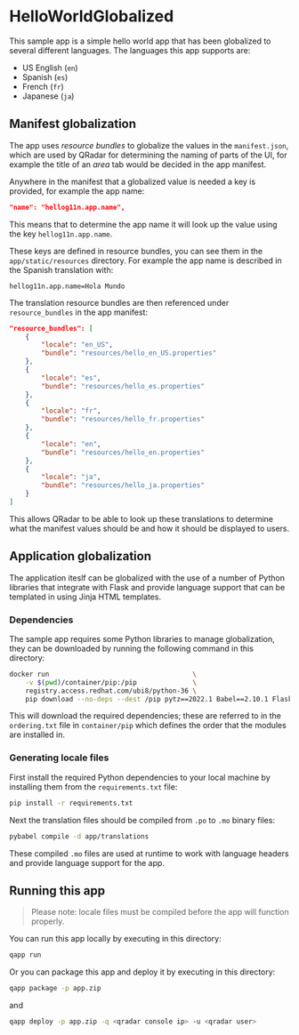 # HelloWorldGlobalized

This sample app is a simple hello world app that has been globalized to several different languages. The languages
this app supports are:

- US English (`en`)
- Spanish (`es`)
- French (`fr`)
- Japanese (`ja`)

## Manifest globalization

The app uses *resource bundles* to globalize the values in the `manifest.json`, which are used by QRadar for
determining the naming of parts of the UI, for example the title of an *area* tab would be decided in the app manifest.

Anywhere in the manifest that a globalized value is needed a key is provided, for example the app name:

```json
"name": "hellog11n.app.name",
```

This means that to determine the app name it will look up the value using the key `hellog11n.app.name`.

These keys are defined in resource bundles, you can see them in the `app/static/resources` directory. For example the
app name is described in the Spanish translation with:

```
hellog11n.app.name=Hola Mundo
```

The translation resource bundles are then referenced under `resource_bundles` in the app manifest:

```json
"resource_bundles": [
    {
        "locale": "en_US",
        "bundle": "resources/hello_en_US.properties"
    },
    {
        "locale": "es",
        "bundle": "resources/hello_es.properties"
    },
    {
        "locale": "fr",
        "bundle": "resources/hello_fr.properties"
    },
    {
        "locale": "en",
        "bundle": "resources/hello_en.properties"
    },
    {
        "locale": "ja",
        "bundle": "resources/hello_ja.properties"
    }
]
```

This allows QRadar to be able to look up these translations to determine what the manifest values should be and how
it should be displayed to users.

## Application globalization

The application iteslf can be globalized with the use of a number of Python libraries that integrate with Flask and
provide language support that can be templated in using Jinja HTML templates.

### Dependencies

The sample app requires some Python libraries to manage globalization, they can be downloaded by running the following
command in this directory:

```bash
docker run                                    \
    -v $(pwd)/container/pip:/pip              \
    registry.access.redhat.com/ubi8/python-36 \
    pip download --no-deps --dest /pip pytz==2022.1 Babel==2.10.1 Flask-Babel==1.0.0 speaklater==1.3
```

This will download the required dependencies; these are referred to in the `ordering.txt` file in `container/pip` which
defines the order that the modules are installed in.

### Generating locale files

First install the required Python dependencies to your local machine by installing them from the `requirements.txt`
file:

```bash
pip install -r requirements.txt
```

Next the translation files should be compiled from `.po` to `.mo` binary files:

```bash
pybabel compile -d app/translations
```

These compiled `.mo` files are used at runtime to work with language headers and provide language support for the app.

## Running this app

> Please note: locale files must be compiled before the app will function properly.

You can run this app locally by executing in this directory:

```bash
qapp run
```

Or you can package this app and deploy it by executing in this directory:

```bash
qapp package -p app.zip
```

and

```bash
qapp deploy -p app.zip -q <qradar console ip> -u <qradar user>
```

